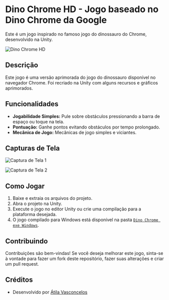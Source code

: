 # Dino Chrome HD - Jogo baseado no Dino Chrome da Google

Este é um jogo inspirado no famoso jogo do dinossauro do Chrome, desenvolvido na Unity.

![Dino Chrome HD](https://blogger.googleusercontent.com/img/a/AVvXsEjEvBKupAwu-GHrFgWPTaBa8GiOBmT-XRcxLLwBNuMLxvJ2s4DyXSxr5XojAgni23F3xpnZU-YeINpXAVWGFRBUHYMPywj3cxn4y7aOj_71dfbrdtV1bT3CKtQiDRbCX7KkocHDWnxRZ74lhGRwR5whdntQ1WBEfqAs-LJHbGZQdM9XbnnzeV7t-b6ARsi5)

## Descrição

Este jogo é uma versão aprimorada do jogo do dinossauro disponível no navegador Chrome. Foi recriado na Unity com alguns recursos e gráficos aprimorados.

## Funcionalidades

- **Jogabilidade Simples:** Pule sobre obstáculos pressionando a barra de espaço ou toque na tela.
- **Pontuação:** Ganhe pontos evitando obstáculos por tempo prolongado.
- **Mecânica de Jogo:** Mecânicas de jogo simples e viciantes.

## Capturas de Tela

![Captura de Tela 1](https://blogger.googleusercontent.com/img/a/AVvXsEhG7Qbp45WiXXTmqknRKP-yxtKZECrAcFnVRDpnmg62xgU_iULgo6ZmiKNAVu5fLE7VhMC3vbLrc7oAa0aQrkIU_nonmynkIi8bLIdHwytLSadw4O9uZWmfKvo0uvozCxrKAk_Hk_wnzb6iT0Wi_gLksbf2OVHYBKg4E68Vi1gbGDHkmtqmaocfskHtrYLE)


![Captura de Tela 2](https://blogger.googleusercontent.com/img/a/AVvXsEjeavB39z9LL_h0qkQC-c0D82otb4y86BoarA708BGdsJi3PmX3mCzWhqggil5mgi5YcoGEPMaOBUPcRa847oprPZxGv4eUu8YoO0_9iIs7cwb4qAK13AS7_t-V_-46s6ZFCqMjFyHW7ecF31Sfo6uK_X_-0Rlq1iUc3TubotOHt-UQdSH7iwFZ_TEan8Fm)

## Como Jogar

1. Baixe e extraia os arquivos do projeto.
2. Abra o projeto na Unity.
3. Execute o jogo no editor Unity ou crie uma compilação para a plataforma desejada.
4. O jogo compilado para Windows está disponível na pasta [`Dino Chrome exe Windows`](https://github.com/JM7087/Dino-Chrome-Hd-Unity/tree/main/Dino%20Chrome%20exe%20Windows).

## Contribuindo

Contribuições são bem-vindas! Se você deseja melhorar este jogo, sinta-se à vontade para fazer um fork deste repositório, fazer suas alterações e criar um pull request.

## Créditos

- Desenvolvido por [Átila Vasconcelos](https://grupo.jm7087.com)

